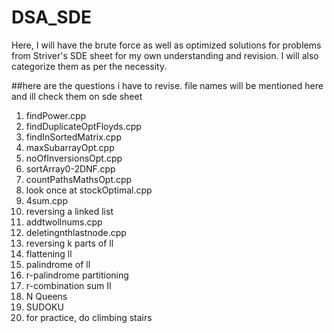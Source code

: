 # DSA_SDE
Here, I will have the brute force as well as optimized solutions for problems from Striver's SDE sheet for my own understanding and revision. I will also categorize them as per the necessity.

##here are the questions i have to revise. file names will be mentioned here and ill check them on sde sheet
1. findPower.cpp
2. findDuplicateOptFloyds.cpp
3. findInSortedMatrix.cpp
4. maxSubarrayOpt.cpp
5. noOfInversionsOpt.cpp
6. sortArray0-2DNF.cpp
7. countPathsMathsOpt.cpp
8. look once at stockOptimal.cpp
9. 4sum.cpp
10. reversing a linked list
11. addtwollnums.cpp
12. deletingnthlastnode.cpp
13. reversing k parts of ll
14. flattening ll
15. palindrome of ll
16. r-palindrome partitioning
17. r-combination sum II
18. N Queens
19. SUDOKU
20. for practice, do climbing stairs

